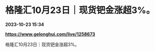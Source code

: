 # 格隆汇10月23日｜现货钯金涨超3%。

**2023-10-23 15:34**

**https://www.gelonghui.com/live/1258673**

格隆汇10月23日｜现货钯金涨超3%。
